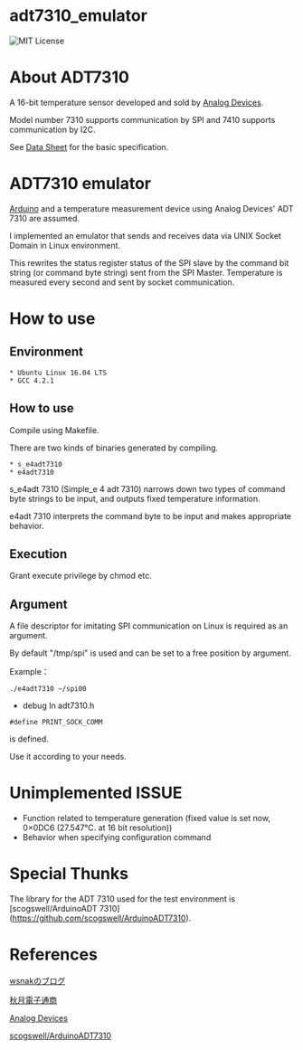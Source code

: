 # adt7310_emulator
![MIT License](https://img.shields.io/github/license/mashape/apistatus.svg)

# About ADT7310
A 16-bit temperature sensor developed and sold by [Analog Devices](https://www.analog.com/jp/index.html).

Model number 7310 supports communication by SPI and 7410 supports communication by I2C.

See [Data Sheet](https://www.analog.com/media/en/technical-documentation/data-sheets/ADT7310.pdf) for the basic specification.

# ADT7310 emulator
[Arduino](https://www.arduino.cc/) and a temperature measurement device using Analog Devices' ADT 7310 are assumed.

I implemented an emulator that sends and receives data via UNIX Socket Domain in Linux environment.

This rewrites the status register status of the SPI slave by the command bit string (or command byte string) sent from the SPI Master.
Temperature is measured every second and sent by socket communication.

# How to use
## Environment
    * Ubuntu Linux 16.04 LTS
    * GCC 4.2.1

## How to use
Compile using Makefile.

There are two kinds of binaries generated by compiling.

    * s_e4adt7310
    * e4adt7310

s_e4adt 7310 (Simple_e 4 adt 7310) narrows down two types of command byte strings to be input, and outputs fixed temperature information.

e4adt 7310 interprets the command byte to be input and makes appropriate behavior.

## Execution
Grant execute privilege by chmod etc.

## Argument
A file descriptor for imitating SPI communication on Linux is required as an argument.

By default "/tmp/spi" is used and can be set to a free position by argument.

Example：
```
./e4adt7310 ~/spi00
```

- debug
In adt7310.h
```
#define PRINT_SOCK_COMM
```
is defined.

Use it according to your needs.

# Unimplemented ISSUE
- Function related to temperature generation (fixed value is set now, 0×0DC6 (27.547°C. at 16 bit resolution))
- Behavior when specifying configuration command

# Special Thunks
The library for the ADT 7310 used for the test environment is [scogswell/ArduinoADT 7310] (https://github.com/scogswell/ArduinoADT7310).


# References
[wsnakのブログ](http://www.wsnak.com/wsnakblog/?p=249)

[秋月電子通商](http://akizukidenshi.com/catalog/g/gM-06708/)

[Analog Devices](https://www.analog.com/jp/index.html)

[scogswell/ArduinoADT7310](https://github.com/scogswell/ArduinoADT7310)

